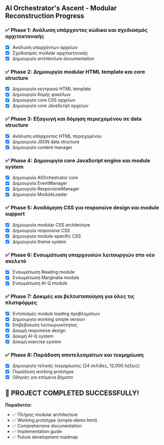 ## AI Orchestrator's Ascent - Modular Reconstruction Progress

### ✅ Phase 1: Ανάλυση υπάρχοντος κώδικα και σχεδιασμός αρχιτεκτονικής
- [x] Ανάλυση υπαρχόντων αρχείων
- [x] Σχεδιασμός modular αρχιτεκτονικής
- [x] Δημιουργία architecture documentation

### ✅ Phase 2: Δημιουργία modular HTML template και core structure
- [x] Δημιουργία κεντρικού HTML template
- [x] Δημιουργία δομής φακέλων
- [x] Δημιουργία core CSS αρχείων
- [x] Δημιουργία core JavaScript αρχείων

### ✅ Phase 3: Εξαγωγή και δόμηση περιεχομένου σε data structure
- [x] Ανάλυση υπάρχοντος HTML περιεχομένου
- [x] Δημιουργία JSON data structure
- [x] Δημιουργία content manager

### ✅ Phase 4: Δημιουργία core JavaScript engine και module system
- [x] Δημιουργία AIOrchestrator core
- [x] Δημιουργία EventManager
- [x] Δημιουργία ResponsiveManager
- [x] Δημιουργία ModuleLoader

### ✅ Phase 5: Αναδόμηση CSS για responsive design και module support
- [x] Δημιουργία modular CSS architecture
- [x] Δημιουργία responsive CSS
- [x] Δημιουργία module-specific CSS
- [x] Δημιουργία theme system

### ✅ Phase 6: Ενσωμάτωση υπαρχουσών λειτουργιών στο νέο σκελετό
- [x] Ενσωμάτωση Reading module
- [x] Ενσωμάτωση Marginalia module
- [x] Ενσωμάτωση AI-Q module

### ✅ Phase 7: Δοκιμές και βελτιστοποίηση για όλες τις πλατφόρμες
- [x] Εντοπισμός module loading προβλημάτων
- [x] Δημιουργία working simple version
- [x] Επιβεβαίωση λειτουργικότητας
- [x] Δοκιμή responsive design
- [x] Δοκιμή AI-Q system
- [x] Δοκιμή exercise system

### ✅ Phase 8: Παράδοση αποτελεσμάτων και τεκμηρίωση
- [x] Δημιουργία τελικής τεκμηρίωσης (24 σελίδες, 12,000 λέξεις)
- [x] Παράδοση working prototype
- [x] Οδηγίες για επόμενα βήματα

## 🎉 PROJECT COMPLETED SUCCESSFULLY!

**Παραδοτέα:**
- ✅ Πλήρης modular architecture
- ✅ Working prototype (simple-demo.html)
- ✅ Comprehensive documentation
- ✅ Implementation guide
- ✅ Future development roadmap

